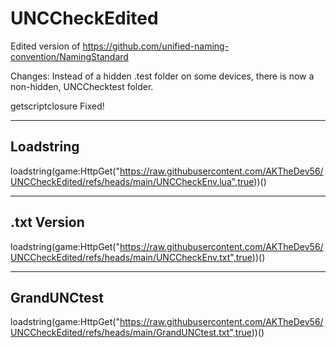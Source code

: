 # UNCCheckEdited


Edited version of https://github.com/unified-naming-convention/NamingStandard


Changes: Instead of a hidden .test folder on some devices, there is now a non-hidden, UNCChecktest folder.

getscriptclosure Fixed!

----------
Loadstring
----------


loadstring(game:HttpGet("https://raw.githubusercontent.com/AKTheDev56/UNCCheckEdited/refs/heads/main/UNCCheckEnv.lua",true))()


-----------------
.txt Version
-----------------

loadstring(game:HttpGet("https://raw.githubusercontent.com/AKTheDev56/UNCCheckEdited/refs/heads/main/UNCCheckEnv.txt",true))()


------------
GrandUNCtest
------------

loadstring(game:HttpGet("https://raw.githubusercontent.com/AKTheDev56/UNCCheckEdited/refs/heads/main/GrandUNCtest.txt",true))()
